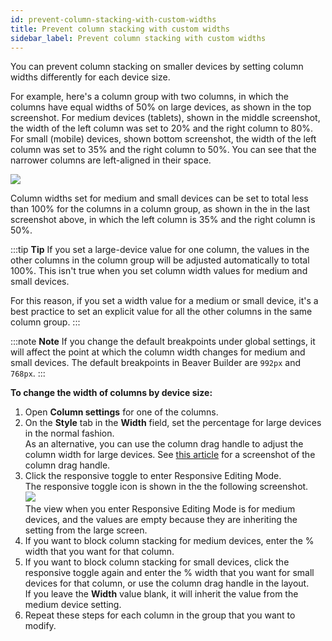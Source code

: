 ```yaml
---
id: prevent-column-stacking-with-custom-widths
title: Prevent column stacking with custom widths
sidebar_label: Prevent column stacking with custom widths
---
```


You can prevent column stacking on smaller devices by setting column widths differently for each device size.

For example, here's a column group with two columns, in which the columns have equal widths of 50% on large devices, as shown in the top screenshot. For medium devices (tablets), shown in the middle screenshot, the width of the left column was set to 20% and the right column to 80%. For small (mobile) devices, shown bottom screenshot, the width of the left column was set to 35% and the right column to 50%. You can see that the narrower columns are left-aligned in their space.

![](/img/row-columns-prevent-cols-stacking-1.jpg)

Column widths set for medium and small devices can be set to total less than 100% for the columns in a column group, as shown in the in the last screenshot above, in which the left column is 35% and the right column is 50%.

:::tip **Tip**
If you set a large-device value for one column, the values in the other columns in the column group will be adjusted automatically to total 100%. This isn't true when you set column width values for medium and small devices.

For this reason, if you set a width value for a medium or small device, it's a best practice to set an explicit value for all the other columns in the same column group.
:::

:::note **Note**
If you change the default breakpoints under global settings, it will
affect the point at which the column width changes for medium and small
devices. The default breakpoints in Beaver Builder are `992px` and `768px`.
:::

**To change the width of columns by device size:**

1. Open **Column settings** for one of the columns.
2. On the **Style** tab in the **Width** field, set the percentage for large devices in the normal fashion.  
As an alternative, you can use the column drag handle to adjust the column
width for large devices. See [this article](/beaver-builder/layouts/rows/set-width-for-rows-and-content.md) for a screenshot of the column drag handle.
3. Click the responsive toggle to enter Responsive Editing Mode.  
The responsive toggle icon is shown in the the following screenshot.  
![](/img/row-columns-prevent-cols-stacking-2.png)  
The view when you enter Responsive Editing Mode is for medium devices, and the
values are empty because they are inheriting the setting from the large
screen.
  4. If you want to block column stacking for medium devices, enter the % width that you want for that column.
  5. If you want to block column stacking for small devices, click the responsive toggle again and enter the % width that you want for small devices for that column, or use the column drag handle in the layout.  
If you leave the **Width** value blank, it will inherit the value from the
medium device setting.
  6. Repeat these steps for each column in the group that you want to modify.
